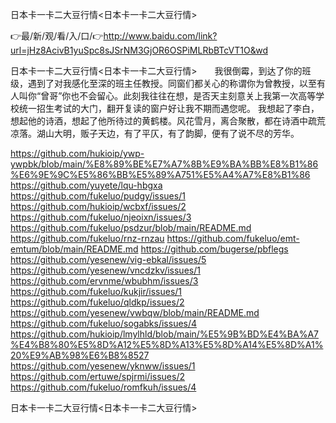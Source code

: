 日本卡一卡二大豆行情<日本卡一卡二大豆行情>

👉最/新/观/看/入/口/👉http://www.baidu.com/link?url=jHz8AcivB1yuSpc8sJSrNM3GjOR6OSPiMLRbBTcVT1O&wd

日本卡一卡二大豆行情<日本卡一卡二大豆行情>　　我很倒霉，到达了你的班级，遇到了对我感化至深的班主任教授。同窗们都关心的称谓你为曾教授，以至有人叫你“曾哥”你也不会留心。此刻我往往在想，是否天主刻意关上我第一次高等学校统一招生考试的大门，翻开复读的窗户好让我不期而遇您呢。
我想起了李白，想起他的诗酒，想起了他所待过的黄鹤楼。风花雪月，离合聚散，都在诗酒中疏荒凉落。湖山大明，贩子天边，有了平仄，有了韵脚，便有了说不尽的芳华。


https://github.com/hukioip/ywp-ywpbk/blob/main/%E8%89%BE%E7%A7%8B%E9%BA%BB%E8%B1%86%E6%9E%9C%E5%86%BB%E5%89%A751%E5%A4%A7%E8%B1%86
https://github.com/yuyete/lqu-hbgxa
https://github.com/fukeluo/pudgy/issues/1
https://github.com/hukioip/wcbxf/issues/2
https://github.com/fukeluo/njeoixn/issues/3
https://github.com/fukeluo/psdzur/blob/main/README.md
https://github.com/fukeluo/rnz-rnzau
https://github.com/fukeluo/emt-emtum/blob/main/README.md
https://github.com/bugerse/pbflegs
https://github.com/yesenew/vig-ebkal/issues/5
https://github.com/yesenew/vncdzkv/issues/1
https://github.com/ervnme/wbubhm/issues/3
https://github.com/fukeluo/kukjir/issues/1
https://github.com/fukeluo/qldkp/issues/2
https://github.com/yesenew/vwbqw/blob/main/README.md
https://github.com/fukeluo/sogabks/issues/4
https://github.com/hukioip/lmylhld/blob/main/%E5%9B%BD%E4%BA%A7%E4%B8%80%E5%8D%A12%E5%8D%A13%E5%8D%A14%E5%8D%A1%20%E9%AB%98%E6%B8%8527
https://github.com/yesenew/yknww/issues/1
https://github.com/ertuwe/spjrmi/issues/2
https://github.com/fukeluo/romfkuh/issues/4

日本卡一卡二大豆行情&lt;日本卡一卡二大豆行情>
